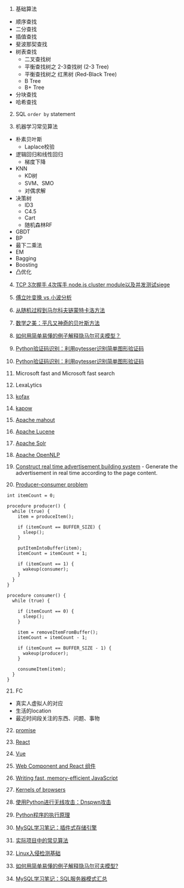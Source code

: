 1. 基础算法
  - 顺序查找
  - 二分查找
  - 插值查找
  - 斐波那契查找
  - 树表查找
    - 二叉查找树
    - 平衡查找树之 2-3查找树 (2-3 Tree)
    - 平衡查找树之 红黑树 (Red-Black Tree)
    - B Tree
    - B+ Tree
  - 分块查找
  - 哈希查找

2. SQL `order by` statement

3. 机器学习常见算法
  - 朴素贝叶斯
    - Laplace校验
  - 逻辑回归和线性回归
    - 梯度下降
  - KNN
    - KD树
    - SVM、SMO
    - 对偶求解
  - 决策树
    - ID3
    - C4.5
    - Cart
    - 随机森林RF
  - GBDT
  - BP
  - 最下二乘法
  - EM
  - Bagging
  - Boosting
  - 凸优化

4. [TCP 3次握手 4次挥手 node.js cluster module以及并发测试siege](https://mp.weixin.qq.com/s?__biz=MzAwNDcyNjI3OA==&mid=2650838731&idx=1&sn=6a9d5dcf551e5a8fa9d694c7f70edc4a&scene=1&srcid=0514QYF3RMYITR2PjiA8jajN&pass_ticket=BaLMQWAuJq4FFKR3ZNoy4MvsNqu2idSDlLn%2FdI9hGpd2ITk%2B4LYBI5bPRmN9l2tJ#rd)

5. [傅立叶变换 vs 小波分析](https://mp.weixin.qq.com/s?__biz=MzI2NjA3NTc4Ng==&mid=2652077976&idx=1&sn=4de57da48ace3c2c17a0177b1e90e684&scene=1&srcid=05145FOIDXXLls2TQJxab1kd&pass_ticket=BaLMQWAuJq4FFKR3ZNoy4MvsNqu2idSDlLn%2FdI9hGpd2ITk%2B4LYBI5bPRmN9l2tJ#rd)

6. [从随机过程到马尔科夫链蒙特卡洛方法](https://mp.weixin.qq.com/s?__biz=MzI2NjA3NTc4Ng==&mid=2652077972&idx=1&sn=707be5926dc6012166f49e1d5a9ce2bd&scene=1&srcid=0514LwyMCeioIJx66TuzHOVX&pass_ticket=BaLMQWAuJq4FFKR3ZNoy4MvsNqu2idSDlLn%2FdI9hGpd2ITk%2B4LYBI5bPRmN9l2tJ#rd)

7. [数学之美：平凡又神奇的贝叶斯方法](https://mp.weixin.qq.com/s?__biz=MzI2NjA3NTc4Ng==&mid=2652077970&idx=1&sn=be062f2cfb9a0ec5662c0b68591a414f&scene=1&srcid=0514tfF2RaNolivGc1ypChb2&pass_ticket=BaLMQWAuJq4FFKR3ZNoy4MvsNqu2idSDlLn%2FdI9hGpd2ITk%2B4LYBI5bPRmN9l2tJ#rd)

8. [如何用简单易懂的例子解释隐马尔可夫模型？](https://mp.weixin.qq.com/s?__biz=MzI2NjA3NTc4Ng==&mid=2652077944&idx=1&sn=d17758f0aed8670ba0f5f41e481f0205&scene=1&srcid=0514FMmwVk3FkOjjEm4XWcxW&pass_ticket=BaLMQWAuJq4FFKR3ZNoy4MvsNqu2idSDlLn%2FdI9hGpd2ITk%2B4LYBI5bPRmN9l2tJ#rd)

9. [Python验证码识别：利用pytesser识别简单图形验证码](https://mp.weixin.qq.com/s?__biz=MzA5ODUzOTA0OQ==&mid=2651688035&idx=1&sn=c8ad383215ed11a11a847933c54e0ee6&scene=1&srcid=0514hcQT3NiZdELz5Q1jTit5&pass_ticket=BaLMQWAuJq4FFKR3ZNoy4MvsNqu2idSDlLn%2FdI9hGpd2ITk%2B4LYBI5bPRmN9l2tJ#rd)

10. [Python验证码识别：利用pytesser识别简单图形验证码](https://mp.weixin.qq.com/s?__biz=MzA5ODUzOTA0OQ==&mid=2651688035&idx=1&sn=c8ad383215ed11a11a847933c54e0ee6&scene=1&srcid=0514hcQT3NiZdELz5Q1jTit5&pass_ticket=BaLMQWAuJq4FFKR3ZNoy4MvsNqu2idSDlLn%2FdI9hGpd2ITk%2B4LYBI5bPRmN9l2tJ#rd)

11. Microsoft fast and Microsoft fast search

12. LexaLytics

13. [kofax](http://www.kofax.com/data-integration-extraction)

14. [kapow](http://www.infoworld.com/article/2630604/applications/kapow-focuses-on-web-data-services.html)

15. [Apache mahout](http://mahout.apache.org/)

16. [Apache Lucene](https://lucene.apache.org/core/)

17. [Apache Solr](http://lucene.apache.org/solr/)

18. [Apache OpenNLP](https://opennlp.apache.org/)

19. [Construct real time advertisement building system](http://www.kiosked.com/) - Generate the advertisement in real time according to the page content.

20. [Producer–consumer problem](https://en.wikipedia.org/wiki/Producer%E2%80%93consumer_problem)

  ```
  int itemCount = 0;

  procedure producer() {
    while (true) {
      item = produceItem();

      if (itemCount == BUFFER_SIZE) {
        sleep();
      }

      putItemIntoBuffer(item);
      itemCount = itemCount + 1;

      if (itemCount == 1) {
        wakeup(consumer);
      }
    }
  }

  procedure consumer() {
    while (true) {

      if (itemCount == 0) {
        sleep();
      }

      item = removeItemFromBuffer();
      itemCount = itemCount - 1;

      if (itemCount == BUFFER_SIZE - 1) {
        wakeup(producer);
      }

      consumeItem(item);
    }
  }
  ```

21. FC
  - 真实人虚拟人的对应
  - 生活的location
  - 最近时间段关注的东西、问题、事物

22. [promise](http://www.html-js.com/article/2589)

23. [React](http://mp.weixin.qq.com/s?__biz=MzAwNDcyNjI3OA==&mid=2650838823&idx=1&sn=a82c47024e8746e0e89c18dc7e4a75fb&scene=0#wechat_redirect)

24. [Vue](http://mp.weixin.qq.com/s?__biz=MzAwNDcyNjI3OA==&mid=2650838823&idx=1&sn=a82c47024e8746e0e89c18dc7e4a75fb&scene=0#wechat_redirect)

25. [Web Component and React 组件](http://mp.weixin.qq.com/s?__biz=MzAwNDcyNjI3OA==&mid=2650838823&idx=1&sn=a82c47024e8746e0e89c18dc7e4a75fb&scene=0#wechat_redirect)

26. [Writing fast, memory-efficient JavaScript](http://mp.weixin.qq.com/s?__biz=MzAwNDcyNjI3OA==&mid=2650838822&idx=1&sn=d57fdff91022804b03c64cad900a79fe&scene=0#wechat_redirect)

27. [Kernels of browsers](http://mp.weixin.qq.com/s?__biz=MzAwNDcyNjI3OA==&mid=2650838792&idx=1&sn=d0c711ee3d75d483cade36e988ecf90a&scene=0#wechat_redirect)

28. [使用Python进行无线攻击：Dnspwn攻击](http://mp.weixin.qq.com/s?__biz=MzA5ODUzOTA0OQ==&mid=2651688040&idx=1&sn=b0110aaf293323af41a283699d4fe136&scene=0#wechat_redirect)

29. [Python程序的执行原理](http://mp.weixin.qq.com/s?__biz=MzA5ODUzOTA0OQ==&mid=2651688033&idx=1&sn=3e52e2139a458f4f05dd3b1f777fb904&scene=0#wechat_redirect)

30. [MySQL学习笔记：插件式存储引擎](http://mp.weixin.qq.com/s?__biz=MzI3NDA4OTk1OQ==&mid=2649900741&idx=1&sn=e40e0b44c1bb90530d5dd853b004a83d&scene=0#wechat_redirect)

31. [实际项目中的常见算法](http://mp.weixin.qq.com/s?__biz=MzI2NjA3NTc4Ng==&mid=2652077993&idx=1&sn=978241052af8be2e86367dfff38f7511&scene=0#wechat_redirect)

32. [Linux入侵检测基础 ](http://mp.weixin.qq.com/s?__biz=MzIyMDEzMTA2MQ==&mid=2651147543&idx=1&sn=fbc00c0bf3b211d2dca912f1e3558fd5&scene=0#wechat_redirect)

33. [如何用简单易懂的例子解释隐马尔可夫模型?](https://www.zhihu.com/question/20962240)

34. [MySQL学习笔记：SQL服务器模式汇总](http://mp.weixin.qq.com/s?__biz=MzI3NDA4OTk1OQ==&mid=2649900742&idx=1&sn=fc31795856f7c2e5e91772585d85e712&scene=0#wechat_redirect)


